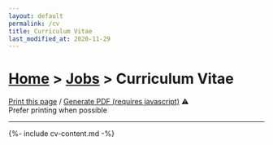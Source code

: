 ```yaml
---
layout: default
permalink: /cv
title: Curriculum Vitae
last_modified_at: 2020-11-29
---
```


<h1 class="hide-on-print">
<a href="{% link _pages/index.md %}">Home</a>
>
<a href="{% link _pages/jobs.md %}">Jobs</a>
>
Curriculum Vitae
</h1>

<p class="hide-on-print">
    <a href="javascript:print()">Print this page</a>
    /
    <span class="has-tooltip">
        <a href="javascript:generatePDF('cv-content', 'cv-angelsenra.pdf')">Generate PDF<noscript> (requires javascript)</noscript></a>
        <span class="tooltip-text">⚠️<br>Prefer printing when possible</span>
    </span>
    <hr>
</p>

<div id="cv-content" markdown="1">
    {%- include cv-content.md -%}
</div>

<script defer src="/assets/dist/jspdf-2.1.1.umd.min.js"></script>
<script defer src="/assets/dist/html2canvas-1.0.0-rc.7.min.js"></script>
<script defer src="/assets/html2pdf.js"></script>
